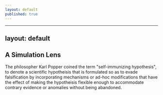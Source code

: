 ```yaml
---
layout: default
published: true
---
```

---
layout: default
---

## A Simulation Lens

The philosopher Karl Popper coined the term "self-immunizing hypothesis", to denote a scientific hypotheisis that is formulated so as to evade falsification by incorporating mechanisms or ad-hoc modifications that have the effect of making the hypotheisis flexible enough to accommodate contrary evidence or anomalies without being abandoned.

